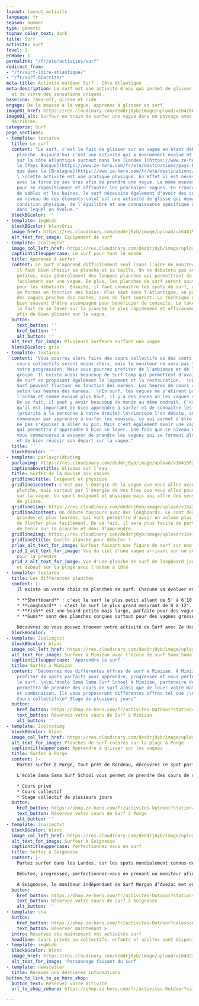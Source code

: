 ```yaml
---
layout: layout_activity
language: fr
season: summer
type: generic
topnav_color_text: dark
title: Surf
activite: surf
level: 1
enHome: 1
permalink: "/fr/ete/activites/surf"
redirect_from:
- "/fr/surf-loire-atlantique/"
- "/fr/surf-biarritz/"
meta-title: Activité outdoor Surf - Côte Atlantique
meta-description: Le surf est une activité d'eau qui permet de glisser sur les vagues
  et de vivre des sensations uniques.
baseline: Take-off, glisse et ride
engage: De la mousse à la vague, apprenez à glisser en surf
image01_href: https://res.cloudinary.com/deddrj0yb/image/upload/v1642661307/website/summer/joseph-greve-TII6axq3eo4-unsplash_ulp3bo.jpg
image01_alt: Surfeur en train de surfer une vague dans un paysage avec des collines
  derrières.
categorie: Surf
page_sections:
- template: textarea
  title: Le surf
  content: "Le surf, c'est le fait de glisser sur un vague en étant debout sur une
    planche. Aujourd'hui c'est une activité qui a énormément évolué et est très rependue
    sur la côte Atlantique surtout dans les [Landes ](https://www.ze-hero.com/fr/ete/destinations/les-landes)et
    le [Pays Basque](https://www.ze-hero.com/fr/ete/destinations/pays-basque) ainsi
    que dans la [Bretagne](https://www.ze-hero.com/fr/ete/destinations/loire-atlantique).
    \ \nCette activité est une pratique physique. En effet il est nécessaire de \"ramer\"
    avec la force de ses bras afin de prendre une vague. Le même mouvement est requis
    pour se repositionner et affronter les prochaines vagues. En France avec les bancs
    de sables et les baïnes, le surf nécessite également d'avoir des connaissances
    au niveau de ces éléments.\n\nC'est une activité de glisse qui demande une bonne
    condition physique, de l'équilibre et une connaissance spécifique de l'environnement
    dans lequel on évolue."
  blockBGcolor: ''
- template: imgWide
  blockBGcolor: blancGris
  image_href: https://res.cloudinary.com/deddrj0yb/image/upload/v1648195891/website/assets/Recadr%C3%A9es/surf.png
  alt_text_for_image: Equipement de surf
- template: 2colimgtxt
  image_col_left_href: https://res.cloudinary.com/deddrj0yb/image/upload/v1642605798/website/summer/victoria-palacios-scIXeTCipZA-unsplash_dhmqlq.jpg
  captiontitleuppercase: Le surf pour tout le monde
  title: Apprenez à surfer
  content: Le surf s'apprend difficilement seul (sans l'aide de moniteur). Tout d'abord
    il faut bien choisir sa planche et sa taille. On ne débutera pas avec des planches
    petites, mais généralement des longues planches qui permettront de partir plus
    facilement sur une vague. De plus, les planches de surf seront souvent en mousse
    pour les débutants. Ensuite, il faut connaitre les spots de surf, car les vagues
    se formes en fonction des baïns. Plus haut dans l'Atlantique, on peut retrouver
    des vagues proches des roches, avec de fort courant. La technique de surf demande
    bien souvent d'être accompagné pour bénéficier de conseils. Le take-off c'est
    le fait de se lever sur la planche le plus rapidement et efficacement possible
    afin de bien glisser sur la vague.
  button:
    text_button: ''
    href_button: ''
    alt_button: ''
  alt_text_for_image: Plusieurs surfeurs surfant une vague
  blockBGcolor: gris
- template: textarea
  content: "Vous pourrez alors faire des cours collectifs ou des cours privés. Les
    cours collectifs seront moins chers, mais le moniteur ne sera pas 100% dédié à
    votre progression. Mais vous pourrez profiter de l'ambiance et de l'émulsion du
    groupe. Il existe aussi beaucoup de Surf Camp qui permettent d'avoir des cours
    de surf en proposant également le logement et la restauration.  \nLes cours de
    Surf peuvent fluctuer en fonction des marées. Les heures de cours changeront alors
    selon les heures des marées.  \nEn surf, les vagues ne s'étirent pas sur tout
    l'océan et comme évoqué plus haut, il y a des zones où les vagues se forment.
    De ce fait, il peut y avoir beaucoup de monde au même endroit. C'est pour cela
    qu'il est important de bien apprendre à surfer et de connaitre les règles du surf
    (priorité à la personne à notre droite).\n\nLorsque l'on débute, on va d'abord
    commencer par apprendre à surfer les mousses, ce qui permet d'être au bord, de
    ne pas s'épuiser à aller au pic. Mais c'est également avoir une vague de mousse
    qui permettra d'apprendre à bien se lever. Une fois que ce niveau est acquis,
    vous commencerez à essayer de prendre les vagues qui se forment plus au large
    et de bien réussir son départ sur la vague."
  title: ''
  blockBGcolor: ''
- template: parlaxgridtxtimg
  parlaximg: https://res.cloudinary.com/deddrj0yb/image/upload/v1641562732/website/summer/cedric-frixon-G9Rfc1qccH4-unsplash_gr8ksg.jpg
  captionabovetitle: Glissez sur l'eau
  title: Surfez de la mousse aux vagues
  gridline1title: Exigeant et physique
  gridline1content: C'est par l'énergie de la vague que vous allez avancer sur votre
    planche, mais surtout par l'énergie de vos bras que vous allez pouvoir partir
    sur la vague. Un sport exigeant et physique mais qui offre des sensations incroyables
    de glisse.
  gridline1img: https://res.cloudinary.com/deddrj0yb/image/upload/v1642661311/website/summer/carles-rabada-TbJg-UB7mGs-unsplash_1_nz9e4g.jpg
  gridline2content: On débute toujours avec des longboards. Ce sont des planches plus
    grandes et plus lourdes, qui vont permettre d'avoir un volume plus important et
    de flotter plus facilement. De ce fait, il sera plus facile de partir sur la vague,
    de tenir sur la planche et donc d'apprendre.
  gridline2img: https://res.cloudinary.com/deddrj0yb/image/upload/v1641562732/website/summer/dendy-darma-satyazi-XFMjz4X3hGs-unsplash_j0t4sg.jpg
  gridline2title: Quelle planche pour débuter ?
  prlax_alt_text_for_image: Surfeur faisant une figure de surf sur une vague
  grid_1_alt_text_for_image: Vue du ciel d'une vague arrivant sur un surfeur qui rame
    pour la prendre
  grid_2_alt_text_for_image: Vue d'une planche de surf de longboard jaune posée droite
    et debout sur la plage avec l'océan à côté
- template: textarea
  title: Les différentes planches
  content: |-
    Il existe un vaste choix de planches de surf. Chacune va évoluer en fonction de sa taille et de son shape. En surf les tailles sont définies en pieds. Pour information : un pied = 0,33cm. Vous allez retrouver ces différents planches :

    * **Shortboard** : c'est le surf le plus petit allant de 5' à 6'10. C'est une planche pour les personnes confirmées à expertes. Elle est parfaite pour un surf agressif, technique et très maniable.
    * **Longboard** : c'est le surf le plus grand mesurant de 8 à 12'. Il permet de se déplacer sur la planche et d'avoir un surf plus doux
    * **Fish** est une board petite mais large, parfaite pour des vagues pas très grandes mais pour réaliser un panel de figures.
    * **Guns** sont des planches conçues surtout pour des vagues grosses et grandes. Elles sont donc dédiées aux surfeurs expérimentés.

    Découvrez où vous pouvez trouver votre activité de Surf avec Ze Hero :
  blockBGcolor: ''
- template: 2colimgtxt
  blockBGcolor: blanc
  image_col_left_href: https://res.cloudinary.com/deddrj0yb/image/upload/v1649066110/website/Sama%20Sama/216173831_123343679958569_6340812869216994865_n.jpg
  alt_text_for_image: Surfeur à Mimizan avec l'école de surf Sama Sama
  captiontitleuppercase: 'Apprendre le surf '
  title: Surfez à Mimizan
  content: "Découvrez nos différentes offres de surf à Mimizan. A Mimizan vous pourrez
    profiter de spots parfaits pour apprendre, progresser et vous perfectionner dans
    le surf. \n\nL'école Sama Sama Surf School à Mimizan, partenaire de Ze Hero, vous
    permettra de prendre des cours de surf ainsi que de louer votre matériel : planche
    et combinaison. Ils vous proposeront différentes offres tel que :\n\n* Leçon privée\n*
    Cours collectifs\n* Stage de plusieurs jours"
  button:
    href_button: https://shop.ze-hero.com/fr/activites-Outdoor?station=Mimizan&calessonstype=all&catypegenderlistsummer=all&calessonsactivitytype=Surf&start-date=
    text_button: Réservez votre cours de Surf à Mimizan
    alt_button: ''
- template: 2coltxtimg
  blockBGcolor: blanc
  image_col_left_href: https://res.cloudinary.com/deddrj0yb/image/upload/v1649075348/website/Sama%20Sama/225582859_127469259546011_2227751053665328147_n.jpg
  alt_text_for_image: Planches de surf colorés sur la plage à Porge
  captiontitleuppercase: Apprendre à glisser sur les vagues
  title: Surfez à Porge
  content: |-
    Partez surfer à Porge, tout prêt de Bordeau, découvrez ce spot parfait pour surfer et vous initier. Apprenez tous les secrets sur surf, commencez par les mousses afin de finir plus au large et réaliser les 1er take-off sur les vagues qui se forment.

    L’école Sama Sama Surf School vous permet de prendre des cours de surf à Porge, ainsi que de louer votre matériel tel que les planches de surf et les combinaisons. Quel que soit votre niveau et vos envies, vous découvrir différentes offres :

    * Cours privé
    * Cours collectif
    * Stage collectif de plusieurs jours
  button:
    href_button: https://shop.ze-hero.com/fr/activites-Outdoor?station=Porge&calessonstype=all&catypegenderlistsummer=all&calessonsactivitytype=Surf&start-date=
    text_button: Réservez votre cours de Surf à Porge
    alt_button: ''
- template: 2colimgtxt
  blockBGcolor: blanc
  image_col_left_href: https://res.cloudinary.com/deddrj0yb/image/upload/v1647340583/website/Ind%C3%A9pendant/51668639_2264458490442592_3894814208168034304_n.png
  alt_text_for_image: Surfeur à Seignosse
  captiontitleuppercase: Perfectionnez vous en surf
  title: Surfez à Seignosse
  content: |-
    Partez surfer dans les Landes, sur les spots mondialement connus de surf. À Seignosse, plongez dans la culture surf, sur ces kilomètres de plage afin de surfer.

    Débutez, progressez, perfectionnez-vous en prenant un moniteur afin d'avoir tous les clés en main pour progresser techniquement et physiquement.

    À Seignosse, le moniteur indépendant de Surf Morgan d’Avezac met en place des offres de leçon privée. Il vous apportera les meilleurs conseils pour apprendre et comprendre le surf et l’océan. Il vous transmettra toutes ses compétences et son savoir quel que soit votre niveau de surf.
  button:
    href_button: https://shop.ze-hero.com/fr/activites-Outdoor?station=Seignosse&calessonstype=all&catypegenderlistsummer=all&calessonsactivitytype=Surf&start-date=
    text_button: Réservez votre cours de surf à Seignosse
    alt_button: ''
- template: cta
  button:
    href_button: https://shop.ze-hero.com/fr/activites-Outdoor?calessonstype=all&catypegenderlistsummer=all&calessonsactivitytype=Surf&start-date=
    text_button: Réserver maintenant >
  intro: Réservez dès maintenant vos activités surf
  headline: Cours privés ou collectifs, enfants et adultes sont disponibles
- template: imgWide
  blockBGcolor: blanc
  image_href: https://res.cloudinary.com/deddrj0yb/image/upload/v1649238781/website/assets/Personnages%20poses/Poses%20format%20large/Surf.png
  alt_text_for_image: 'Personnage faisant du surf '
- template: newsletter
  title: Recevez nos dernières informations
button_to_link_to_ze_hero_shop:
  button_text: Réservez votre activité
  url_to_shop_zehero: https://shop.ze-hero.com/fr/activites-Outdoor?calessonstype=all&catypegenderlistsummer=all&calessonsactivitytype=Surf&start-date=

---
```

